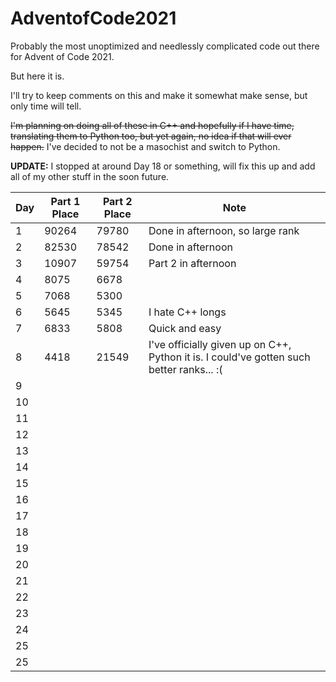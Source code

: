# AdventofCode2021

Probably the most unoptimized and needlessly complicated code out there for Advent of Code 2021.

But here it is.

I'll try to keep comments on this and make it somewhat make sense, but only time will tell.

~~I'm planning on doing all of these in C++ and hopefully if I have time, translating them to Python too, but yet again, no idea if that will ever happen.~~
I've decided to not be a masochist and switch to Python.

**UPDATE:** I stopped at around Day 18 or something, will fix this up and add all of my other stuff in the soon future.


| Day | Part 1 Place | Part 2 Place | Note                                                                                     |
| --- | ------------ | ------------ | ---------------------------------------------------------------------------------------- |
| 1   | 90264        | 79780        | Done in afternoon, so large rank                                                         |
| 2   | 82530        | 78542        | Done in afternoon                                                                        |
| 3   | 10907        | 59754        | Part 2 in afternoon                                                                      |
| 4   | 8075         | 6678         |                                                                                          |
| 5   | 7068         | 5300         |                                                                                          |
| 6   | 5645         | 5345         | I hate C++ longs                                                                         |
| 7   | 6833         | 5808         | Quick and easy                                                                           |
| 8   | 4418         | 21549        | I've officially given up on C++, Python it is. I could've gotten such better ranks... :( |
| 9   |              |              |                                                                                          |
| 10  |              |              |                                                                                          |
| 11  |              |              |                                                                                          |
| 12  |              |              |                                                                                          |
| 13  |              |              |                                                                                          |
| 14  |              |              |                                                                                          |
| 15  |              |              |                                                                                          |
| 16  |              |              |                                                                                          |
| 17  |              |              |                                                                                          |
| 18  |              |              |                                                                                          |
| 19  |              |              |                                                                                          |
| 20  |              |              |                                                                                          |
| 21  |              |              |                                                                                          |
| 22  |              |              |                                                                                          |
| 23  |              |              |                                                                                          |
| 24  |              |              |                                                                                          |
| 25  |              |              |                                                                                          |
| 25  |              |              |                                                                                          |
